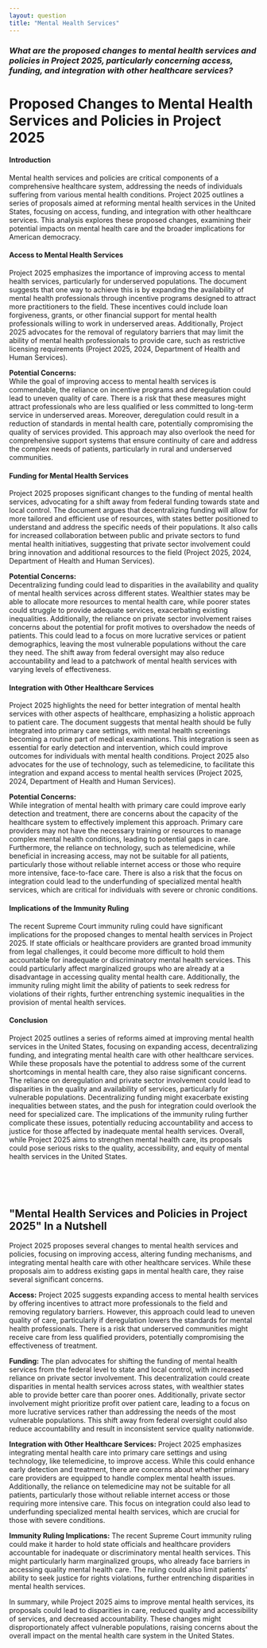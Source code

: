 ```yaml
---
layout: question
title: "Mental Health Services"
---
```


### *What are the proposed changes to mental health services and policies in Project 2025, particularly concerning access, funding, and integration with other healthcare services?*


# **Proposed Changes to Mental Health Services and Policies in Project 2025**

#### **Introduction**

Mental health services and policies are critical components of a comprehensive healthcare system, addressing the needs of individuals suffering from various mental health conditions. Project 2025 outlines a series of proposals aimed at reforming mental health services in the United States, focusing on access, funding, and integration with other healthcare services. This analysis explores these proposed changes, examining their potential impacts on mental health care and the broader implications for American democracy.

#### **Access to Mental Health Services**

Project 2025 emphasizes the importance of improving access to mental health services, particularly for underserved populations. The document suggests that one way to achieve this is by expanding the availability of mental health professionals through incentive programs designed to attract more practitioners to the field. These incentives could include loan forgiveness, grants, or other financial support for mental health professionals willing to work in underserved areas. Additionally, Project 2025 advocates for the removal of regulatory barriers that may limit the ability of mental health professionals to provide care, such as restrictive licensing requirements (Project 2025, 2024, Department of Health and Human Services).

**Potential Concerns:**  
While the goal of improving access to mental health services is commendable, the reliance on incentive programs and deregulation could lead to uneven quality of care. There is a risk that these measures might attract professionals who are less qualified or less committed to long-term service in underserved areas. Moreover, deregulation could result in a reduction of standards in mental health care, potentially compromising the quality of services provided. This approach may also overlook the need for comprehensive support systems that ensure continuity of care and address the complex needs of patients, particularly in rural and underserved communities.

#### **Funding for Mental Health Services**

Project 2025 proposes significant changes to the funding of mental health services, advocating for a shift away from federal funding towards state and local control. The document argues that decentralizing funding will allow for more tailored and efficient use of resources, with states better positioned to understand and address the specific needs of their populations. It also calls for increased collaboration between public and private sectors to fund mental health initiatives, suggesting that private sector involvement could bring innovation and additional resources to the field (Project 2025, 2024, Department of Health and Human Services).

**Potential Concerns:**  
Decentralizing funding could lead to disparities in the availability and quality of mental health services across different states. Wealthier states may be able to allocate more resources to mental health care, while poorer states could struggle to provide adequate services, exacerbating existing inequalities. Additionally, the reliance on private sector involvement raises concerns about the potential for profit motives to overshadow the needs of patients. This could lead to a focus on more lucrative services or patient demographics, leaving the most vulnerable populations without the care they need. The shift away from federal oversight may also reduce accountability and lead to a patchwork of mental health services with varying levels of effectiveness.

#### **Integration with Other Healthcare Services**

Project 2025 highlights the need for better integration of mental health services with other aspects of healthcare, emphasizing a holistic approach to patient care. The document suggests that mental health should be fully integrated into primary care settings, with mental health screenings becoming a routine part of medical examinations. This integration is seen as essential for early detection and intervention, which could improve outcomes for individuals with mental health conditions. Project 2025 also advocates for the use of technology, such as telemedicine, to facilitate this integration and expand access to mental health services (Project 2025, 2024, Department of Health and Human Services).

**Potential Concerns:**  
While integration of mental health with primary care could improve early detection and treatment, there are concerns about the capacity of the healthcare system to effectively implement this approach. Primary care providers may not have the necessary training or resources to manage complex mental health conditions, leading to potential gaps in care. Furthermore, the reliance on technology, such as telemedicine, while beneficial in increasing access, may not be suitable for all patients, particularly those without reliable internet access or those who require more intensive, face-to-face care. There is also a risk that the focus on integration could lead to the underfunding of specialized mental health services, which are critical for individuals with severe or chronic conditions.

#### **Implications of the Immunity Ruling**

The recent Supreme Court immunity ruling could have significant implications for the proposed changes to mental health services in Project 2025. If state officials or healthcare providers are granted broad immunity from legal challenges, it could become more difficult to hold them accountable for inadequate or discriminatory mental health services. This could particularly affect marginalized groups who are already at a disadvantage in accessing quality mental health care. Additionally, the immunity ruling might limit the ability of patients to seek redress for violations of their rights, further entrenching systemic inequalities in the provision of mental health services.

#### **Conclusion**

Project 2025 outlines a series of reforms aimed at improving mental health services in the United States, focusing on expanding access, decentralizing funding, and integrating mental health care with other healthcare services. While these proposals have the potential to address some of the current shortcomings in mental health care, they also raise significant concerns. The reliance on deregulation and private sector involvement could lead to disparities in the quality and availability of services, particularly for vulnerable populations. Decentralizing funding might exacerbate existing inequalities between states, and the push for integration could overlook the need for specialized care. The implications of the immunity ruling further complicate these issues, potentially reducing accountability and access to justice for those affected by inadequate mental health services. Overall, while Project 2025 aims to strengthen mental health care, its proposals could pose serious risks to the quality, accessibility, and equity of mental health services in the United States.

<br><br><br>

## <span id="nutshell">"Mental Health Services and Policies in Project 2025" In a Nutshell</span>

Project 2025 proposes several changes to mental health services and policies, focusing on improving access, altering funding mechanisms, and integrating mental health care with other healthcare services. While these proposals aim to address existing gaps in mental health care, they raise several significant concerns.

**Access:** Project 2025 suggests expanding access to mental health services by offering incentives to attract more professionals to the field and removing regulatory barriers. However, this approach could lead to uneven quality of care, particularly if deregulation lowers the standards for mental health professionals. There is a risk that underserved communities might receive care from less qualified providers, potentially compromising the effectiveness of treatment.

**Funding:** The plan advocates for shifting the funding of mental health services from the federal level to state and local control, with increased reliance on private sector involvement. This decentralization could create disparities in mental health services across states, with wealthier states able to provide better care than poorer ones. Additionally, private sector involvement might prioritize profit over patient care, leading to a focus on more lucrative services rather than addressing the needs of the most vulnerable populations. This shift away from federal oversight could also reduce accountability and result in inconsistent service quality nationwide.

**Integration with Other Healthcare Services:** Project 2025 emphasizes integrating mental health care into primary care settings and using technology, like telemedicine, to improve access. While this could enhance early detection and treatment, there are concerns about whether primary care providers are equipped to handle complex mental health issues. Additionally, the reliance on telemedicine may not be suitable for all patients, particularly those without reliable internet access or those requiring more intensive care. This focus on integration could also lead to underfunding specialized mental health services, which are crucial for those with severe conditions.

**Immunity Ruling Implications:** The recent Supreme Court immunity ruling could make it harder to hold state officials and healthcare providers accountable for inadequate or discriminatory mental health services. This might particularly harm marginalized groups, who already face barriers in accessing quality mental health care. The ruling could also limit patients’ ability to seek justice for rights violations, further entrenching disparities in mental health services.

In summary, while Project 2025 aims to improve mental health services, its proposals could lead to disparities in care, reduced quality and accessibility of services, and decreased accountability. These changes might disproportionately affect vulnerable populations, raising concerns about the overall impact on the mental health care system in the United States.
